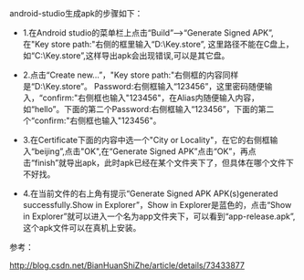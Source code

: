 android-studio生成apk的步骤如下：

* 1.在Android studio的菜单栏上点击“Build”-->“Generate Signed APK”,在"Key store path:"右侧的框里输入“D:\Key.store”,   这里路径不能在C盘上，如“C:\Key.store”,这样导出apk会出现错误,可以是其它盘。    

* 2.点击“Create new...”，"Key store path:"右侧框的内容同样是“D:\Key.store”。  Password:右侧框输入“123456”，这里密码随便输入，“confirm:"右侧框也输入"123456"，在Alias内随便输入内容，如“hello”。下面的第二个Password:右侧框输入“123456”，下面的第二个“confirm:"右侧框也输入"123456"。 

* 3.在Certificate下面的内容中选一个"City or Locality"，在它的右侧框输入“beijing”,点击"OK",在“Generate Signed APK”点击“OK”，再点击“finish”就导出apk，此时apk已经在某个文件夹下了，但具体在哪个文件下不好找。   

* 4.在当前文件的右上角有提示“Generate Signed APK APK(s)generated successfully.Show in Explorer”，Show in Explorer是蓝色的，点击“Show in Explorer”就可以进入一个名为app文件夹下，可以看到“app-release.apk”,这个apk文件可以在真机上安装。


参考：

http://blog.csdn.net/BianHuanShiZhe/article/details/73433877